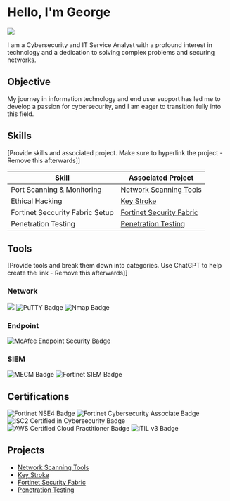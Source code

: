 # Hello, I'm George
<a href="https://linkedin.com/in/pgdharrison"><img src="https://img.shields.io/badge/-LinkedIn-0072b1?&style=for-the-badge&logo=linkedin&logoColor=white" /></a>

I am a Cybersecurity and IT Service Analyst with a profound interest in technology and a dedication to solving complex problems and securing networks.

## Objective

My journey in information technology and end user support has led me to develop a passion for cybersecurity, and I am eager to transition fully into this field.

## Skills
[Provide skills and associated project. Make sure to hyperlink the project - Remove this afterwards]]

| Skill                                         | Associated Project         |
|-----------------------------------------------|----------------------------|
| Port Scanning & Monitoring                    | <a href="https://github.com/GDHarrison/Network-Scanning-Tools/tree/main">Network Scanning Tools</a>|
| Ethical Hacking                               | <a href="https://github.com/GDHarrison/Key-Stroke/tree/main">Key Stroke</a>|
| Fortinet Seccurity Fabric Setup               | <a href="https://github.com/GDHarrison/Fortinet-Security-Fabric/tree/main">Fortinet Security Fabric</a>|
| Penetration Testing                           | <a href="https://github.com/GDHarrison/Penetration-Testing/tree/main">Penetration Testing</a>|


## Tools
[Provide tools and break them down into categories. Use ChatGPT to help create the link - Remove this afterwards]]

### Network
<div>
    <img src="https://img.shields.io/badge/-Wireshark-1679A7?&style=for-the-badge&logo=Wireshark&logoColor=white" />
    <img src="https://img.shields.io/badge/-PuTTY-009682?&style=for-the-badge&logo=PuTTY&logoColor=white" alt="PuTTY Badge" />
    <img src="https://img.shields.io/badge/-Nmap-1E90FF?&style=for-the-badge&logo=Nmap&logoColor=white" alt="Nmap Badge" />
</div>

### Endpoint
<div>
    <img src="https://img.shields.io/badge/-McAfee_Endpoint_Security-ED1C24?&style=for-the-badge&logo=McAfee&logoColor=white" alt="McAfee Endpoint Security Badge" />
</div>

### SIEM
<div>
    <img src="https://img.shields.io/badge/-Microsoft_Endpoint_Configuration_Manager-0078D4?&style=for-the-badge&logo=Microsoft&logoColor=white" alt="MECM Badge" />
    <img src="https://img.shields.io/badge/-Fortinet_SIEM-FF0000?&style=for-the-badge&logo=Fortinet&logoColor=white" alt="Fortinet SIEM Badge" />
</div>

## Certifications
<div>
<img src="https://img.shields.io/badge/-Fortinet_NSE4-FF0000?&style=for-the-badge&logo=Fortinet&logoColor=white" alt="Fortinet NSE4 Badge" />
<img src="https://img.shields.io/badge/-Fortinet_Cybersecurity_Associate-FF0000?&style=for-the-badge&logo=Fortinet&logoColor=white" alt="Fortinet Cybersecurity Associate Badge" />
<img src="https://img.shields.io/badge/-ISC2_CC-00A100?&style=for-the-badge&logo=ISC2&logoColor=white" alt="ISC2 Certified in Cybersecurity Badge" />
<img src="https://img.shields.io/badge/-AWS_Certified_Cloud_Practitioner-FF9900?&style=for-the-badge&logo=Amazon%20AWS&logoColor=white" alt="AWS Certified Cloud Practitioner Badge" />
<img src="https://img.shields.io/badge/-ITIL_v3-525252?&style=for-the-badge&logo=ITIL&logoColor=white" alt="ITIL v3 Badge" />
</div>

## Projects
- <a href="https://github.com/GDHarrison/Network-Scanning-Tools/tree/main">Network Scanning Tools</a>
- <a href="https://github.com/GDHarrison/Key-Stroke/tree/main">Key Stroke</a>
- <a href="https://github.com/GDHarrison/Fortinet-Security-Fabric/tree/main">Fortinet Security Fabric</a>
- <a href="https://github.com/GDHarrison/Penetration-Testing/tree/main">Penetration Testing</a>
